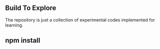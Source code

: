 ## Build To Explore

The repository is just a collection of experimental codes implemented for learning.

## npm install
